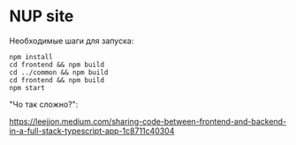 # NUP site

Необходимые шаги для запуска:

```
npm install
cd frontend && npm build
cd ../common && npm build
cd frontend && npm build
npm start
```

"Чо так сложно?":

https://leejjon.medium.com/sharing-code-between-frontend-and-backend-in-a-full-stack-typescript-app-1c8711c40304
